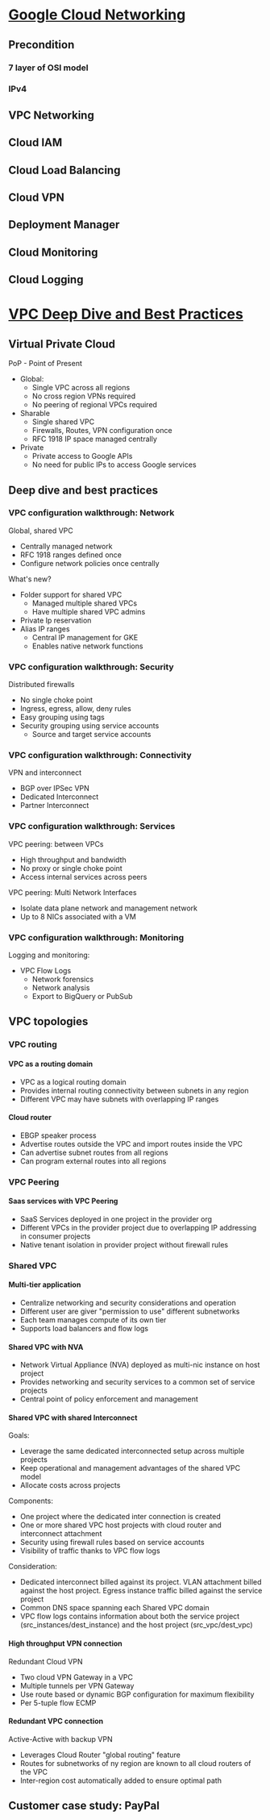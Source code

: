# [Google Cloud Networking](https://www.youtube.com/watch?v=Hg6GH-V5YqE)

## Precondition
### 7 layer of OSI model

### IPv4



## VPC Networking

## Cloud IAM

## Cloud Load Balancing

## Cloud VPN

## Deployment Manager

## Cloud Monitoring

## Cloud Logging



# [VPC Deep Dive and Best Practices](https://www.youtube.com/watch?v=wmP6SQe5J7g)

## Virtual Private Cloud
PoP - Point of Present

- Global: 
  - Single VPC across all regions
  - No cross region VPNs required
  - No peering of regional VPCs required
- Sharable
  - Single shared VPC
  - Firewalls, Routes, VPN configuration once
  - RFC 1918 IP space managed centrally
- Private
  - Private access to Google APIs
  - No need for public IPs to access Google services


## Deep dive and best practices

### VPC configuration walkthrough: Network

Global, shared VPC
- Centrally managed network
- RFC 1918 ranges defined once
- Configure network policies once centrally

What's new?
- Folder support for shared VPC
  - Managed multiple shared VPCs
  - Have multiple shared VPC admins
- Private Ip reservation
- Alias IP ranges
  - Central IP management for GKE
  - Enables native network functions


### VPC configuration walkthrough: Security

Distributed firewalls
- No single choke point
- Ingress, egress, allow, deny rules
- Easy grouping using tags
- Security grouping using service accounts
  - Source and target service accounts


### VPC configuration walkthrough: Connectivity

VPN and interconnect
- BGP over IPSec VPN
- Dedicated Interconnect
- Partner Interconnect


### VPC configuration walkthrough: Services
VPC peering: between VPCs
- High throughput and bandwidth
- No proxy or single choke point
- Access internal services across peers

VPC peering: Multi Network Interfaces
- Isolate data plane network and management network
- Up to 8 NICs associated with a VM


### VPC configuration walkthrough: Monitoring
Logging and monitoring:
- VPC Flow Logs
  - Network forensics
  - Network analysis
  - Export to BigQuery or PubSub

## VPC topologies

### VPC routing

#### VPC as a routing domain
- VPC as a logical routing domain
- Provides internal routing connectivity between subnets in any region
- Different VPC may have subnets with overlapping IP ranges

#### Cloud router
- EBGP speaker process
- Advertise routes outside the VPC and import routes inside the VPC
- Can advertise subnet routes from all regions 
- Can program external routes into all regions


### VPC Peering
#### Saas services with VPC Peering
- SaaS Services deployed in one project in the provider org
- Different VPCs in the provider project due to overlapping IP addressing in consumer projects
- Native tenant isolation in provider project without firewall rules


### Shared VPC
#### Multi-tier application
- Centralize networking and security considerations and operation
- Different user are giver "permission to use" different subnetworks
- Each team manages compute of its own tier
- Supports load balancers and flow logs

#### Shared VPC with NVA
- Network Virtual Appliance (NVA) deployed as multi-nic instance on host project
- Provides networking and security services to a common set of service projects
- Central point of policy enforcement and management

#### Shared VPC with shared Interconnect
Goals:
- Leverage the same dedicated interconnected setup across multiple projects
- Keep operational and management advantages of the shared VPC model
- Allocate costs across projects

Components:
- One project where the dedicated inter connection is created
- One or more shared VPC host projects with cloud router and interconnect attachment
- Security using firewall rules based on service accounts
- Visibility of traffic thanks to VPC flow logs

Consideration:
- Dedicated interconnect billed against its project. VLAN attachment billed against the host project. Egress instance traffic billed against the service project
- Common DNS space spanning each Shared VPC domain
- VPC flow logs contains information about both the service project (src_instances/dest_instance) and the host project (src_vpc/dest_vpc)

#### High throughput VPN connection
Redundant Cloud VPN
- Two cloud VPN Gateway in a VPC
- Multiple tunnels per VPN Gateway
- Use route based or dynamic BGP configuration for maximum flexibility
- Per 5-tuple flow ECMP

#### Redundant VPC connection
Active-Active with backup VPN
- Leverages Cloud Router "global routing" feature
- Routes for subnetworks of ny region are known to all cloud routers of the VPC
- Inter-region cost automatically added to ensure optimal path

## Customer case study: PayPal